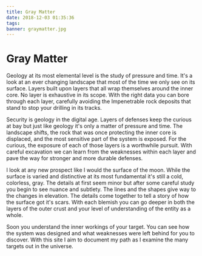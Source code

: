 ```yaml
---
title: Gray Matter
date: 2018-12-03 01:35:36
tags:
banner: graymatter.jpg
---
```

# Gray Matter

Geology at its most elemental level is the study of pressure and time. It's a look at an ever changing landscape that most of the time we only see on its surface. Layers built upon layers that all wrap themselves around the inner core. No layer is exhaustive in its scope. With the right data you can bore through each layer, carefully avoiding the Impenetrable rock deposits that stand to stop your drilling in its tracks.

Security is geology in the digital age. Layers of defenses keep the curious at bay but just like geology it's only a matter of pressure and time. The landscape shifts, the rock that was once protecting the inner core is displaced, and the most sensitive part of the system is exposed. For the curious, the exposure of each of those layers is a worthwhile pursuit. With careful excavation we can learn from the weaknesses within each layer and pave the way for stronger and more durable defenses.

I look at any new prospect like I would the surface of the moon. While the surface is varied and distinctive at its most fundamental it's still a cold, colorless, gray. The details at first seem minor but after some careful study you begin to see nuance and subtlety. The lines and the shapes give way to the changes in elevation. The details come together to tell a story of how the surface got it's scars. With each blemish you can go deeper in both the layers of the outer crust and your level of understanding of the entity as a whole.

Soon you understand the inner workings of your target. You can see how the system was designed and what weaknesses were left behind for you to discover. With this site I aim to document my path as I examine the many targets out in the universe.
